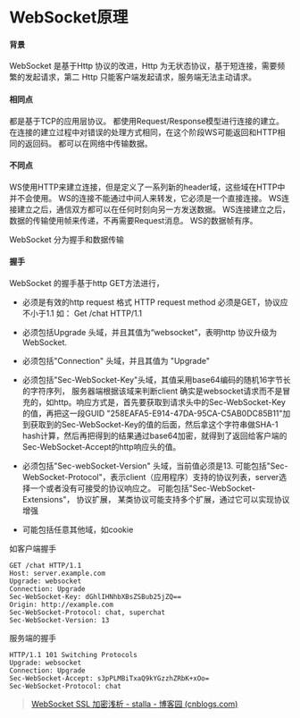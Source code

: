 # WebSocket原理

####  背景

WebSocket 是基于Http 协议的改进，Http 为无状态协议，基于短连接，需要频繁的发起请求，第二 Http 只能客户端发起请求，服务端无法主动请求。

#### 相同点

都是基于TCP的应用层协议。
都使用Request/Response模型进行连接的建立。
在连接的建立过程中对错误的处理方式相同，在这个阶段WS可能返回和HTTP相同的返回码。
都可以在网络中传输数据。

#### 不同点

WS使用HTTP来建立连接，但是定义了一系列新的header域，这些域在HTTP中并不会使用。
WS的连接不能通过中间人来转发，它必须是一个直接连接。
WS连接建立之后，通信双方都可以在任何时刻向另一方发送数据。
WS连接建立之后，数据的传输使用帧来传递，不再需要Request消息。
WS的数据帧有序。

WebSocket 分为握手和数据传输

#### 握手

WebSocket 的握手基于http GET方法进行，

-   必须是有效的http request 格式
    HTTP request method 必须是GET，协议应不小于1.1 如： Get /chat HTTP/1.1

-   必须包括Upgrade 头域，并且其值为“websocket”，表明http 协议升级为WebSocket.

-   必须包括"Connection" 头域，并且其值为 "Upgrade"

-   必须包括"Sec-WebSocket-Key"头域，其值采用base64编码的随机16字节长的字符序列， 服务器端根据该域来判断client 确实是websocket请求而不是冒充的，如http。响应方式是，首先要获取到请求头中的Sec-WebSocket-Key的值，再把这一段GUID "258EAFA5-E914-47DA-95CA-C5AB0DC85B11"加到获取到的Sec-WebSocket-Key的值的后面，然后拿这个字符串做SHA-1 hash计算，然后再把得到的结果通过base64加密，就得到了返回给客户端的Sec-WebSocket-Accept的http响应头的值。

-   必须包括"Sec-webSocket-Version" 头域，当前值必须是13.
    可能包括"Sec-WebSocket-Protocol"，表示client（应用程序）支持的协议列表，server选择一个或者没有可接受的协议响应之。
    可能包括"Sec-WebSocket-Extensions"， 协议扩展， 某类协议可能支持多个扩展，通过它可以实现协议增强

-   可能包括任意其他域，如cookie

如客户端握手

```
GET /chat HTTP/1.1
Host: server.example.com
Upgrade: websocket
Connection: Upgrade
Sec-WebSocket-Key: dGhlIHNhbXBsZSBub25jZQ==
Origin: http://example.com
Sec-WebSocket-Protocol: chat, superchat
Sec-WebSocket-Version: 13
```

服务端的握手

```
HTTP/1.1 101 Switching Protocols
Upgrade: websocket
Connection: Upgrade
Sec-WebSocket-Accept: s3pPLMBiTxaQ9kYGzzhZRbK+xOo=
Sec-WebSocket-Protocol: chat
```



>   [WebSocket SSL 加密浅析 - stalla - 博客园 (cnblogs.com)](https://www.cnblogs.com/stalla/articles/9993576.html)